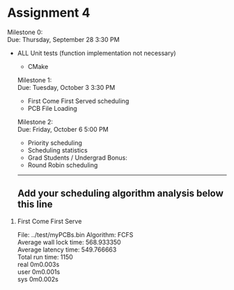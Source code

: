 # Assignment 4

Milestone 0:  
    Due: Thursday, September 28 3:30 PM
- ALL Unit tests (function implementation not necessary)
    - CMake

    Milestone 1:  
    Due: Tuesday, October 3 3:30 PM
    - First Come First Served scheduling
    - PCB File Loading

    Milestone 2:  
    Due: Friday, October 6 5:00 PM
    - Priority scheduling
    - Scheduling statistics
    - Grad Students / Undergrad Bonus:
    - Round Robin scheduling

    ----  
    Add your scheduling algorithm analysis below this line  
    ----
    
1. First Come First Serve

    File: ../test/myPCBs.bin Algorithm: FCFS    
    Average wall lock time: 568.933350   
    Average latency time: 549.766663   
    Total run time: 1150    
    real    0m0.003s   
    user    0m0.001s   
    sys	    0m0.002s   
